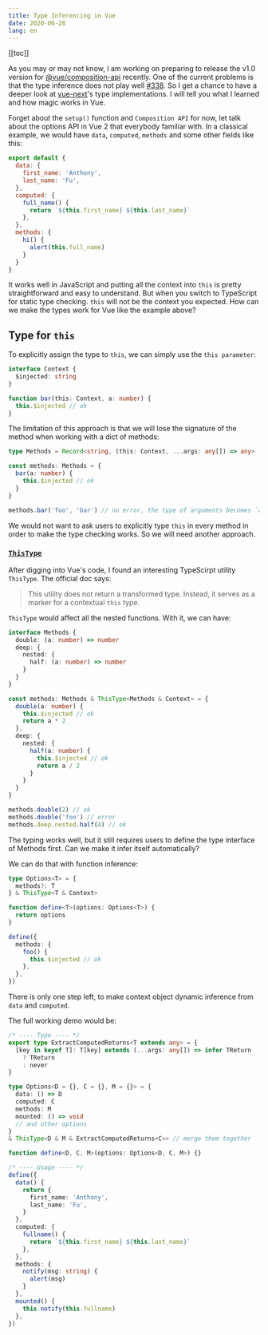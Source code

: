 ```yaml
---
title: Type Inferencing in Vue
date: 2020-06-28
lang: en
---
```


[[toc]]

As you may or may not know, I am working on preparing to release the v1.0 version for [@vue/composition-api](https://github.com/vuejs/composition-api) recently. One of the current problems is that the type inference does not play well [#338](https://github.com/vuejs/composition-api/issues/338). So I get a chance to have a deeper look at [vue-next](https://github.com/vuejs/composition-api)'s type implementations. I will tell you what I learned and how magic works in Vue.

Forget about the `setup()` function and `Composition API` for now, let talk about the options API in Vue 2 that everybody familiar with. In a classical example, we would have `data`, `computed`, `methods` and some other fields like this:

```js
export default {
  data: {
    first_name: 'Anthony',
    last_name: 'Fu',
  },
  computed: {
    full_name() {
      return `${this.first_name} ${this.last_name}`
    },
  },
  methods: {
    hi() {
      alert(this.full_name)
    }
  }
}
```

It works well in JavaScript and putting all the context into `this` is pretty straightforward and easy to understand. But when you switch to TypeScript for static type checking. `this` will not be the context you expected. How can we make the types work for Vue like the example above?

## Type for `this`

To explicitly assign the type to `this`, we can simply use the `this parameter`:

```ts
interface Context {
  $injected: string
}

function bar(this: Context, a: number) {
  this.$injected // ok
}
```

The limitation of this approach is that we will lose the signature of the method when working with a dict of methods:

```ts
type Methods = Record<string, (this: Context, ...args: any[]) => any>

const methods: Methods = {
  bar(a: number) {
    this.$injected // ok
  }
}

methods.bar('foo', 'bar') // no error, the type of arguments becomes `any[]`
```

We would not want to ask users to explicitly type `this` in every method in order to make the type checking works.
So we will need another approach.

### [`ThisType`](https://www.typescriptlang.org/docs/handbook/utility-types.html#thistypet)

After digging into Vue's code, I found an interesting TypeScirpt utility `ThisType`. The official doc says:

> This utility does not return a transformed type. Instead, it serves as a marker for a contextual `this` type.

`ThisType` would affect all the nested functions. With it, we can have:

```ts
interface Methods {
  double: (a: number) => number
  deep: {
    nested: {
      half: (a: number) => number
    }
  }
}

const methods: Methods & ThisType<Methods & Context> = {
  double(a: number) {
    this.$injected // ok
    return a * 2
  },
  deep: {
    nested: {
      half(a: number) {
        this.$injected // ok
        return a / 2
      }
    }
  }
}

methods.double(2) // ok
methods.double('foo') // error
methods.deep.nested.half(4) // ok
```

The typing works well, but it still requires users to define the type interface of Methods first. Can we make it infer itself automatically?

We can do that with function inference:

```ts
type Options<T> = {
  methods?: T
} & ThisType<T & Context>

function define<T>(options: Options<T>) {
  return options
}

define({
  methods: {
    foo() {
      this.$injected // ok
    },
  },
})
```

There is only one step left, to make context object dynamic inference from `data` and `computed`.

The full working demo would be:

```ts
/* ---- Type ---- */
export type ExtractComputedReturns<T extends any> = {
  [key in keyof T]: T[key] extends (...args: any[]) => infer TReturn
    ? TReturn
    : never
}

type Options<D = {}, C = {}, M = {}> = {
  data: () => D
  computed: C
  methods: M
  mounted: () => void
  // and other options
}
& ThisType<D & M & ExtractComputedReturns<C>> // merge them together

function define<D, C, M>(options: Options<D, C, M>) {}

/* ---- Usage ---- */
define({
  data() {
    return {
      first_name: 'Anthony',
      last_name: 'Fu',
    }
  },
  computed: {
    fullname() {
      return `${this.first_name} ${this.last_name}`
    },
  },
  methods: {
    notify(msg: string) {
      alert(msg)
    }
  },
  mounted() {
    this.notify(this.fullname)
  },
})
```
